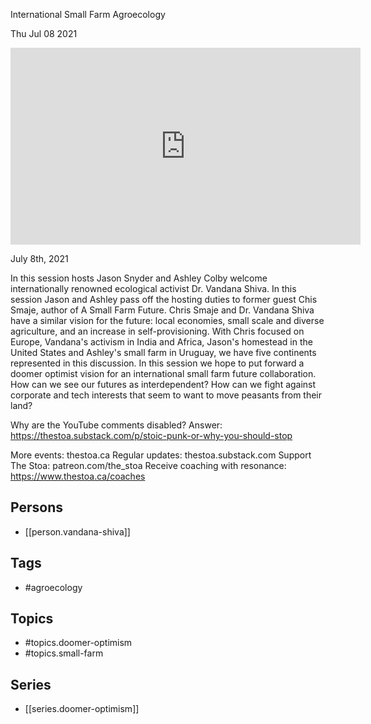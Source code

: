

 International Small Farm Agroecology

Thu Jul 08 2021

<iframe width="560" height="315" src="https://www.youtube.com/embed/TREvZumEYNE" title="Doomer Optimism: International Small Farm Agroecology w/ Vandana Shiva" frameborder="0" allow="accelerometer; autoplay; clipboard-write; encrypted-media; gyroscope; picture-in-picture" allowfullscreen ></iframe>

July 8th, 2021

In this session hosts Jason Snyder and Ashley Colby welcome internationally renowned ecological activist Dr. Vandana Shiva. In this session Jason and Ashley pass off the hosting duties to former guest Chis Smaje, author of A Small Farm Future. Chris Smaje and Dr. Vandana Shiva have a similar vision for the future: local economies, small scale and diverse agriculture, and an increase in self-provisioning. With Chris focused on Europe, Vandana's activism in India and Africa, Jason's homestead in the United States and Ashley's small farm in Uruguay, we have five continents represented in this discussion.  In this session we hope to put forward a doomer optimist vision for an international small farm future collaboration. How can we see our futures as interdependent? How can we fight against corporate and tech interests that seem to want to move peasants from their land? 

Why are the YouTube comments disabled? Answer: https://thestoa.substack.com/p/stoic-punk-or-why-you-should-stop

More events: thestoa.ca
Regular updates: thestoa.substack.com
Support The Stoa: patreon.com/the_stoa
Receive coaching with resonance: https://www.thestoa.ca/coaches

## Persons

- [[person.vandana-shiva]]

## Tags

- #agroecology

## Topics

- #topics.doomer-optimism
- #topics.small-farm

## Series

- [[series.doomer-optimism]]

